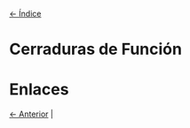 [<- Índice](../LenguajesProgramacion.md)
# Cerraduras de Función

# Enlaces

[<- Anterior](LPNota16.md) |